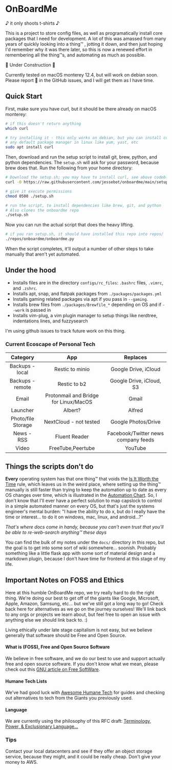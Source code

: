 # OnBoardMe
 ♪ it only shoots t-shirts ♪

This is a project to store config files, as well as programatically install core packages that I need for development. A lot of this was amassed from many years of quickly looking into a thing™️ , jotting it down, and then just hoping I'd remember why it was there later, so this is now a renewed effort in remembering all the thing™️s, and automating as much as possible.

🚧 Under Construction 🚧

Currently tested on macOS monterey 12.4, but will work on debian soon.
Please report 🐛 in the GitHub issues, and I will get them as I have time.

## Quick Start
First, make sure you have curl, but it should be there already on macOS monterey:
```bash
# if this doesn't return anything
which curl

# try installing it - this only works on debian, but you can install curl with
# any default package manager in linux like yum, yast, etc
sudo apt install curl
```

Then, download and run the setup script to install git, brew, python, and python dependencies. The `setup.sh` will ask for your password, because brew does that. Run the following from your home directory:
```bash
# Download the setup.sh; you may have to install curl, see above codeblock
curl -O https://raw.githubusercontent.com/jessebot/onboardme/main/setup.sh

# give it execute permissions
chmod 0500 ./setup.sh

# run the script, to install dependencies like brew, git, and python
# Also clones the onboardme repo
./setup.sh
```

Now you can run the actual script that does the heavy lifting.
```bash
# if you ran setup.sh, it should have installed this repo into repos/
./repos/onboardme/onboardme.py
```

When the script completes, it'll output a number of other steps to take manually that aren't yet automated.

## Under the hood
- Installs files are in the directory `configs/rc_files`: `.bashrc` files, `.vimrc`, and `.zshrc`.
- Installs apt, snap, and flatpak packages from `./packages/packages.yml`
- Installs gaming related packages via apt if you pass in `--gaming`.
- Installs brew files from `./packages/Brewfile_*` depending on OS and if `--work` is passed in
- Installs vim-plug, a vim plugin manager to setup things like nerdtree, indentations lines, and fuzzysearch

I'm using github issues to track future work on this thing.

### Current Ecoscape of Personal Tech

Category | App | Replaces
:---:|:---:|:---:
|Backups - local|Restic to minio|Google Drive, iCloud|
|Backups - remote |Restic to b2|Google Drive, iCloud, S3|
|Email|Protonmail and Bridge for Linux/MacOS|Gmail|
|Launcher|Albert?|Alfred|
|Photo/file Storage|NextCloud - not tested|Google Photos/Drive|
|News - RSS|Fluent Reader|Facebook/Twitter news company feeds|
|Video|FreeTube,Peertube|YouTube|

## Things the scripts don't do
**Every** operating system has that one thing™️ that voids the [Is It Worth the Time](https://xkcd.com/1205/) rule, which leaves us in the weird place, where setting up the thing™️ manually is still faster than trying to keep the automation up to date as every OS changes over time, which is illustrated in the [Automation Chart](https://xkcd.com/1319/). So, I don't know that I'll ever have a perfect solution to map capslock to control in a simple automated manner on every OS, but that's just the systems engineer's mental burden: "I have the ability to do x, but do I really have the time or interest... to do it on windows, mac, linux, and android...?"

*That's where docs come in handy, because you can't even trust that you'll be able to re-web-search anything™️  these days*

You can find the bulk of my notes under the `docs/` directory in this repo, but the goal is to get into some sort of wiki somewhere... soonish. Probably something like a little flask app with some sort of material design and a markdown plugin, because I don't have time for frontend at this stage of my life.

## Important Notes on FOSS and Ethics
Here at this humble OnBoardMe repo, we try really hard to do the right thing. We're doing our best to get off of the giants like Google, Microsoft, Apple, Amazon, Samsung, etc... but we've still got a long way to go! Check back here for alternatives as we go on the journey ourselves! We'll link back to any orgs or projects we learn about, but feel free to open an issue with anything else we should link back to. :)

  Living ethically under late stage capitalism is not easy, but we believe generally that software should be Free and Open Source.

#### What is (FOSS), Free and Open Source Software
We believe in free software, and we do our best to use and support actually free and open source software. If you don't know what we mean, please check out this [GNU article on Free SoftWare](https://www.gnu.org/philosophy/free-sw.en.html).

#### Humane Tech Lists
We've had good luck with [Awesome Humane Tech](https://github.com/humanetech-community/awesome-humane-tech) for guides and checking out alternatives to tech from the Giants you previously used.

#### Language
We are currently using the philosophy of this RFC draft:
[Terminology, Power, & Exclusionary Language...](https://datatracker.ietf.org/doc/html/draft-knodel-terminology-09)

### Tips
Contact your local datacenters and see if they offer an object storage service, because they might, and it could be really cheap. Don't give your money to AWS.
